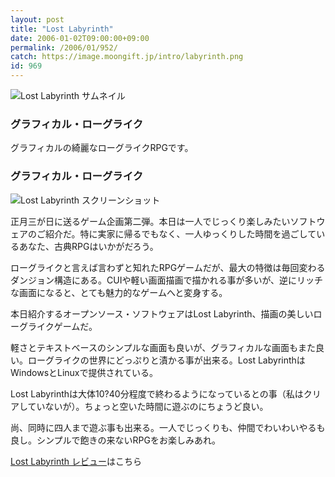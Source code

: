 ```yaml
---
layout: post
title: "Lost Labyrinth"
date: 2006-01-02T09:00:00+09:00
permalink: /2006/01/952/
catch: https://image.moongift.jp/intro/labyrinth.png
id: 969
---
```

 ![Lost Labyrinth サムネイル](https://image.moongift.jp/intro/labyrinth.t.png "Lost Labyrinth サムネイル")
  

### グラフィカル・ローグライク
  
グラフィカルの綺麗なローグライクRPGです。  
<!--more-->  

### グラフィカル・ローグライク
  

![Lost Labyrinth スクリーンショット](https://image.moongift.jp/intro/labyrinth.png "Lost Labyrinth スクリーンショット")

  

正月三が日に送るゲーム企画第二弾。本日は一人でじっくり楽しみたいソフトウェアのご紹介だ。特に実家に帰るでもなく、一人ゆっくりした時間を過ごしているあなた、古典RPGはいかがだろう。

  

ローグライクと言えば言わずと知れたRPGゲームだが、最大の特徴は毎回変わるダンジョン構造にある。CUIや軽い画面描画で描かれる事が多いが、逆にリッチな画面になると、とても魅力的なゲームへと変身する。

  

本日紹介するオープンソース・ソフトウェアはLost Labyrinth、描画の美しいローグライクゲームだ。

  

軽さとテキストベースのシンプルな画面も良いが、グラフィカルな画面もまた良い。ローグライクの世界にどっぷりと漬かる事が出来る。Lost LabyrinthはWindowsとLinuxで提供されている。

  

Lost Labyrinthは大体10?40分程度で終わるようになっているとの事（私はクリアしていないが）。ちょっと空いた時間に遊ぶのにちょうど良い。

  

尚、同時に四人まで遊ぶ事も出来る。一人でじっくりも、仲間でわいわいやるも良し。シンプルで飽きの来ないRPGをお楽しみあれ。

  

[Lost Labyrinth レビュー](http://oss.moongift.jp/review/i-977.html)はこちら

